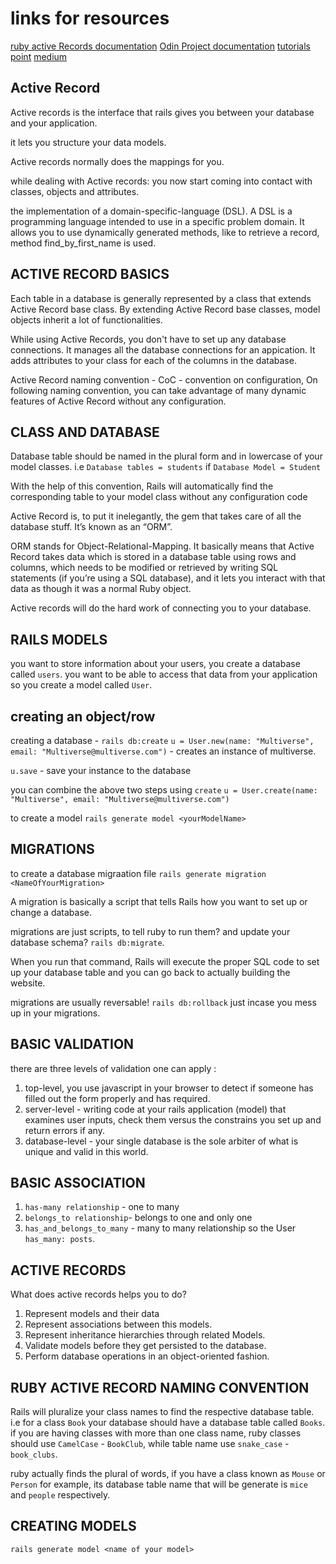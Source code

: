# links for resources

[ruby active Records documentation](https://guides.rubyonrails.org/active_record_basics.html#schema-conventions)
[Odin Project documentation](https://www.theodinproject.com/lessons/ruby-on-rails-active-record-basics)
[tutorials point](https://www.tutorialspoint.com/ruby-on-rails/rails-active-records.htm)
[medium](https://medium.com/oceanize-geeks/the-active-record-and-data-mappers-of-orm-pattern-eefb8262b7bb#:~:text=Active%20Record%3A%20The%20Web's%20Favorite,to%20the%20table%20upon%20save.)

## Active Record

Active records is the interface that rails gives you between your database and your application.

it lets you structure your data models.

Active records normally does the mappings for you.

while dealing with Active records: you now start coming into contact with classes, objects and attributes.

the implementation of a domain-specific-language (DSL). A DSL is a programming language intended to use in a specific problem domain. It allows you to use dynamically generated methods, like to retrieve a record, method find_by_first_name is used.

## ACTIVE RECORD BASICS

Each table in a database is generally represented by a class that extends Active Record base class. By extending Active Record base classes, model objects inherit a lot of functionalities.

While using Active Records, you don't have to set up any database connections. It manages all the database connections for an appication. It adds attributes to your class for each of the columns in the database.

Active Record naming convention - CoC - convention on configuration, On following naming convention, you can take advantage of many dynamic features of Active Record without any configuration.

## CLASS AND DATABASE

Database table should be named in the plural form and in lowercase of your model classes. i.e `Database tables = students` if `Database Model = Student`

With the help of this convention, Rails will automatically find the corresponding table to your model class without any configuration code

Active Record is, to put it inelegantly, the gem that takes care of all the database stuff. It’s known as an “ORM”.

ORM stands for Object-Relational-Mapping. It basically means that Active Record takes data which is stored in a database table using rows and columns, which needs to be modified or retrieved by writing SQL statements (if you’re using a SQL database), and it lets you interact with that data as though it was a normal Ruby object.

Active records will do the hard work of connecting you to your database.

## RAILS MODELS

you want to store information about your users, you create a database called `users`.
you want to be able to access that data from your application so you create a model called `User`.

## creating an object/row

creating a database - `rails db:create`
`u = User.new(name: "Multiverse", email: "Multiverse@multiverse.com")`  - creates an instance of multiverse.

`u.save` - save your instance to the database

you can combine the above two steps using `create`
`u = User.create(name: "Multiverse", email: "Multiverse@multiverse.com")`

to create a model `rails generate model <yourModelName>`

## MIGRATIONS

to create a database migraation file `rails generate migration <NameOfYourMigration>`

A migration is basically a script that tells Rails how you want to set up or change a database.

migrations are just scripts, to tell ruby to run them? and update your database schema? `rails db:migrate`.

When you run that command, Rails will execute the proper SQL code to set up your database table and you can go back to actually building the website.

migrations are usually reversable! `rails db:rollback` just incase you mess up in your migrations.

## BASIC VALIDATION

there are three levels of validation one can apply :

1. top-level, you use javascript in your browser to detect if someone has filled out the form properly and has required.
2. server-level - writing code at your rails application (model) that examines user inputs, check them versus the constrains you set up and return errors if any.
3. database-level - your single database is the sole arbiter of what is unique and valid in this world.

## BASIC ASSOCIATION

1. `has-many relationship` - one to many
2. `belongs_to relationship`- belongs to one and only one
3. `has_and_belongs_to_many` - many to many relationship
so the User `has_many: posts`.

## ACTIVE RECORDS

What does active records helps you to do?

1. Represent models and their data
2. Represent associations between this models.
3. Represent inheritance hierarchies through related Models.
4. Validate models before they get persisted to the database.
5. Perform database operations in an object-oriented fashion.

## RUBY ACTIVE RECORD NAMING CONVENTION

Rails will pluralize your class names to find the respective database table.
i.e for a class `Book` your database should have a database table called `Books`.
if you are having classes with more than one class name, ruby classes should use `CamelCase` - `BookClub`, while table name use `snake_case` - `book_clubs`.

ruby actually finds the plural of words, if you have a class known as `Mouse` or `Person` for example, its database table name that will be generate is `mice` and `people` respectively.

## CREATING MODELS

`rails generate model <name of your model>`
